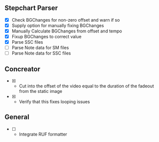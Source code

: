 ## Stepchart Parser

- [x] Check BGChanges for non-zero offset and warn if so
- [x] Supply option for manually fixing BGChanges
- [x] Manually Calculate BGChanges from offset and tempo
- [x] Fixup BGChanges to correct value
- [x] Parse SSC files
- [ ] Parse Note data for SM files
- [ ] Parse Note data for SSC files

## Concreator
- [x] - Cut into the offset of the video equal to the duration of the fadeout from the static image
- [x] - Verify that this fixes looping issues

## General
- [ ] - Integrate RUF formatter
